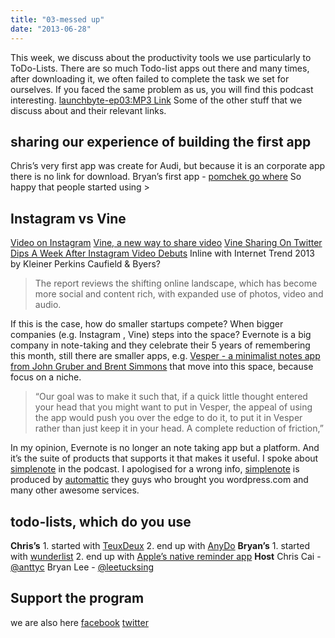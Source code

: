 ```yaml
---
title: "03-messed up"
date: "2013-06-28"
---
```


This week, we discuss about the productivity tools we use particularly to ToDo-Lists. There are so much Todo-list apps out there and many times, after downloading it, we often failed to complete the task we set for ourselves. If you faced the same problem as us, you will find this podcast interesting. [launchbyte-ep03:MP3 Link](https://dl.dropboxusercontent.com/u/18732910/LBdownloads/I%27m%20mess%20up.mp3) Some of the other stuff that we discuss about and their relevant links.

## sharing our experience of building the first app

Chris’s very first app was create for Audi, but because it is an corporate app there is no link for download. Bryan’s first app - [pomchek go where](https://itunes.apple.com/sg/app/pomchek-go-where/id647696794?mt=8) So happy that people started using >

## Instagram vs Vine

[Video on Instagram](http://blog.instagram.com/post/53448889009/video-on-instagram) [Vine, a new way to share video](https://blog.twitter.com/2013/vine-new-way-share-video) [Vine Sharing On Twitter Dips A Week After Instagram Video Debuts](http://www.huffingtonpost.com/2013/06/29/instagram-vine-twitter-sharing_n_3518394.html) Inline with Internet Trend 2013 by Kleiner Perkins Caufield & Byers?

> The report reviews the shifting online landscape, which has become more social and content rich, with expanded use of photos, video and audio.

If this is the case, how do smaller startups compete? When bigger companies (e.g. Instagram , Vine) steps into the space? Evernote is a big company in note-taking and they celebrate their 5 years of remembering this month, still there are smaller apps, e.g. [Vesper - a minimalist notes app from John Gruber and Brent Simmons](http://www.theverge.com/2013/6/6/4402898/vesper-app-for-iphone-john-gruber-brent-simmons-dave-wiskus) that move into this space, because focus on a niche.

> “Our goal was to make it such that, if a quick little thought entered your head that you might want to put in Vesper, the appeal of using the app would push you over the edge to do it, to put it in Vesper rather than just keep it in your head. A complete reduction of friction,”

In my opinion, Evernote is no longer an note taking app but a platform. And it’s the suite of products that supports it that makes it useful. I spoke about [simplenote](http://simplenote.com/) in the podcast. I apologised for a wrong info, [simplenote](http://simplenote.com/) is produced by [automattic](http://automattic.com/) they guys who brought you wordpress.com and many other awesome services.

## todo-lists, which do you use

**Chris’s** 1. started with [TeuxDeux](https://teuxdeux.com/) 2. end up with [AnyDo](http://www.any.do/) **Bryan’s** 1. started with [wunderlist](https://www.wunderlist.com/) 2. end up with [Apple’s native reminder app](http://support.apple.com/kb/HT4970?viewlocale=en_US&locale=en_US) **Host** Chris Cai - [@anttyc](https://twitter.com/AnttyC) Bryan Lee - [@leetucksing](https://twitter.com/leetucksing)

## Support the program

we are also here [facebook](https://www.facebook.com/Launchbyte) [twitter](https://twitter.com/LaunchByte)
